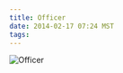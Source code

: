 ```yaml
---
title: Officer
date: 2014-02-17 07:24 MST
tags:
---
```

<img src="/images/officer_manvsmagic.png" alt="Officer" />